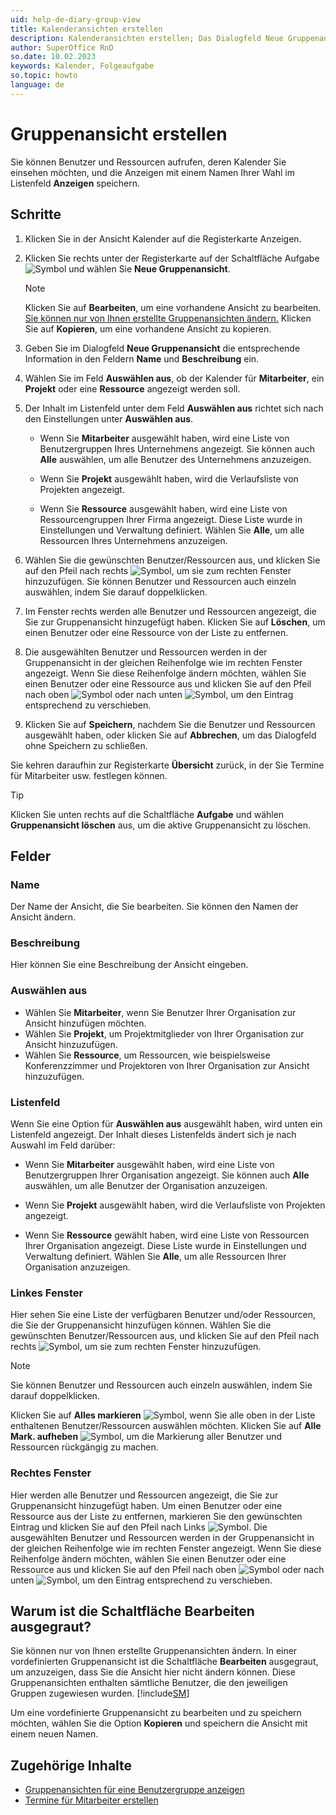 ```yaml
---
uid: help-de-diary-group-view
title: Kalenderansichten erstellen
description: Kalenderansichten erstellen; Das Dialogfeld Neue Gruppenansicht
author: SuperOffice RnD
so.date: 10.02.2023
keywords: Kalender, Folgeaufgabe
so.topic: howto
language: de
---
```


# Gruppenansicht erstellen

Sie können Benutzer und Ressourcen aufrufen, deren Kalender Sie einsehen möchten, und die Anzeigen mit einem Namen Ihrer Wahl im Listenfeld **Anzeigen** speichern.

## Schritte

1. Klicken Sie in der Ansicht Kalender auf die Registerkarte Anzeigen.

1. Klicken Sie rechts unter der Registerkarte auf der Schaltfläche Aufgabe ![Symbol][img5] und wählen Sie **Neue Gruppenansicht**.

    > [!NOTE]
    > Klicken Sie auf **Bearbeiten**, um eine vorhandene Ansicht zu bearbeiten. [Sie können nur von Ihnen erstellte Gruppenansichten ändern.](#troubleshoot) Klicken Sie auf **Kopieren**, um eine vorhandene Ansicht zu kopieren.

1. Geben Sie im Dialogfeld **Neue Gruppenansicht** die entsprechende Information in den Feldern **Name** und **Beschreibung** ein.

1. Wählen Sie im Feld **Auswählen aus**, ob der Kalender für **Mitarbeiter**, ein **Projekt** oder eine **Ressource** angezeigt werden soll.

1. Der Inhalt im Listenfeld unter dem Feld **Auswählen aus** richtet sich nach den Einstellungen unter **Auswählen aus**.

    * Wenn Sie **Mitarbeiter** ausgewählt haben, wird eine Liste von Benutzergruppen Ihres Unternehmens angezeigt. Sie können auch **Alle** auswählen, um alle Benutzer des Unternehmens anzuzeigen.

    * Wenn Sie **Projekt** ausgewählt haben, wird die Verlaufsliste von Projekten angezeigt.

    * Wenn Sie **Ressource** ausgewählt haben, wird eine Liste von Ressourcengruppen Ihrer Firma angezeigt. Diese Liste wurde in Einstellungen und Verwaltung definiert. Wählen Sie **Alle**, um alle Ressourcen Ihres Unternehmens anzuzeigen.

1. Wählen Sie die gewünschten Benutzer/Ressourcen aus, und klicken Sie auf den Pfeil nach rechts ![Symbol][img2], um sie zum rechten Fenster hinzuzufügen. Sie können Benutzer und Ressourcen auch einzeln auswählen, indem Sie darauf doppelklicken.

1. Im Fenster rechts werden alle Benutzer und Ressourcen angezeigt, die Sie zur Gruppenansicht hinzugefügt haben. Klicken Sie auf **Löschen**, um einen Benutzer oder eine Ressource von der Liste zu entfernen.

1. Die ausgewählten Benutzer und Ressourcen werden in der Gruppenansicht in der gleichen Reihenfolge wie im rechten Fenster angezeigt. Wenn Sie diese Reihenfolge ändern möchten, wählen Sie einen Benutzer oder eine Ressource aus und klicken Sie auf den Pfeil nach oben ![Symbol][img3] oder nach unten ![Symbol][img4], um den Eintrag entsprechend zu verschieben.

1. Klicken Sie auf **Speichern**, nachdem Sie die Benutzer und Ressourcen ausgewählt haben, oder klicken Sie auf **Abbrechen**, um das Dialogfeld ohne Speichern zu schließen.

Sie kehren daraufhin zur Registerkarte **Übersicht** zurück, in der Sie Termine für Mitarbeiter usw. festlegen können.

> [!TIP]
> Klicken Sie unten rechts auf die Schaltfläche **Aufgabe** und wählen **Gruppenansicht löschen** aus, um die aktive Gruppenansicht zu löschen.

## <a id="fields" />Felder

### Name

Der Name der Ansicht, die Sie bearbeiten. Sie können den Namen der Ansicht ändern.

### Beschreibung

Hier können Sie eine Beschreibung der Ansicht eingeben.

### Auswählen aus

* Wählen Sie **Mitarbeiter**, wenn Sie Benutzer Ihrer Organisation zur Ansicht hinzufügen möchten.
* Wählen Sie **Projekt**, um Projektmitglieder von Ihrer Organisation zur Ansicht hinzuzufügen.
* Wählen Sie **Ressource**, um Ressourcen, wie beispielsweise Konferenzzimmer und Projektoren von Ihrer Organisation zur Ansicht hinzuzufügen.

### Listenfeld

Wenn Sie eine Option für **Auswählen aus** ausgewählt haben, wird unten ein Listenfeld angezeigt. Der Inhalt dieses Listenfelds ändert sich je nach Auswahl im Feld darüber:

* Wenn Sie **Mitarbeiter** ausgewählt haben, wird eine Liste von Benutzergruppen Ihrer Organisation angezeigt. Sie können auch **Alle** auswählen, um alle Benutzer der Organisation anzuzeigen.

* Wenn Sie **Projekt** ausgewählt haben, wird die Verlaufsliste von Projekten angezeigt.

* Wenn Sie **Ressource** gewählt haben, wird eine Liste von Ressourcen Ihrer Organisation angezeigt. Diese Liste wurde in Einstellungen und Verwaltung definiert. Wählen Sie **Alle**, um alle Ressourcen Ihrer Organisation anzuzeigen.

### Linkes Fenster

Hier sehen Sie eine Liste der verfügbaren Benutzer und/oder Ressourcen, die Sie der Gruppenansicht hinzufügen können. Wählen Sie die gewünschten Benutzer/Ressourcen aus, und klicken Sie auf den Pfeil nach rechts ![Symbol][img2], um sie zum rechten Fenster hinzuzufügen.

> [!NOTE]
> Sie können Benutzer und Ressourcen auch einzeln auswählen, indem Sie darauf doppelklicken.

Klicken Sie auf **Alles markieren** ![Symbol][img6], wenn Sie alle oben in der Liste enthaltenen Benutzer/Ressourcen auswählen möchten. Klicken Sie auf **Alle Mark. aufheben** ![Symbol][img7], um die Markierung aller Benutzer und Ressourcen rückgängig zu machen.

### Rechtes Fenster

Hier werden alle Benutzer und Ressourcen angezeigt, die Sie zur Gruppenansicht hinzugefügt haben. Um einen Benutzer oder eine Ressource aus der Liste zu entfernen, markieren Sie den gewünschten Eintrag und klicken Sie auf den Pfeil nach Links ![Symbol][img1]. Die ausgewählten Benutzer und Ressourcen werden in der Gruppenansicht in der gleichen Reihenfolge wie im rechten Fenster angezeigt. Wenn Sie diese Reihenfolge ändern möchten, wählen Sie einen Benutzer oder eine Ressource aus und klicken Sie auf den Pfeil nach oben ![Symbol][img3] oder nach unten ![Symbol][img4], um den Eintrag entsprechend zu verschieben.

## <a id="troubleshoot" />Warum ist die Schaltfläche Bearbeiten ausgegraut?

Sie können nur von Ihnen erstellte Gruppenansichten ändern. In einer vordefinierten Gruppenansicht ist die Schaltfläche **Bearbeiten** ausgegraut, um anzuzeigen, dass Sie die Ansicht hier nicht ändern können. Diese Gruppenansichten enthalten sämtliche Benutzer, die den jeweiligen Gruppen zugewiesen wurden. [!include[SM](../../learn/includes/are-defined-sm.md)]

Um eine vordefinierte Gruppenansicht zu bearbeiten und zu speichern möchten, wählen Sie die Option **Kopieren** und speichern die Ansicht mit einem neuen Namen.

## Zugehörige Inhalte

* [Gruppenansichten für eine Benutzergruppe anzeigen][2]
* [Termine für Mitarbeiter erstellen][4]

<!-- Referenced links -->
[2]: open.md
[4]: create-follow-up.md#associate

<!-- Referenced images -->
[img1]: ../../../media/icons/arrow-left.png
[img2]: ../../../media/icons/arrow-right.png
[img3]: ../../../media/icons/arrow-up.png
[img4]: ../../../media/icons/arrow-down.png
[img5]: ../../../media/icons/btn-menu.png
[img6]: ../../../media/icons/select-all.png
[img7]: ../../../media/icons/unselect-all.png
